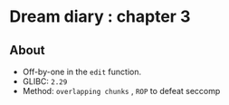 # Dream diary : chapter 3 
## About
- Off-by-one in the `edit` function. 
- GLIBC: `2.29`
- Method: `overlapping chunks` , `ROP` to defeat seccomp
